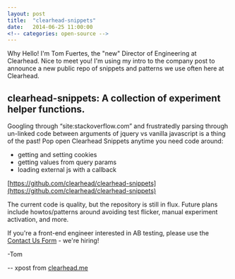 ```yaml
---
layout: post
title:  "clearhead-snippets"
date:   2014-06-25 11:00:00
<!-- categories: open-source -->
---
```


Why Hello! I'm Tom Fuertes, the "new" Director of Engineering at Clearhead. Nice to meet you!  I'm using my intro to the company post to announce a new public repo of snippets and patterns we use often here at Clearhead. 

## clearhead-snippets: A collection of experiment helper functions.

Googling through “site:stackoverflow.com” and frustratedly parsing through un-linked code between arguments of jquery vs vanilla javascript is a thing of the past!  Pop open Clearhead Snippets anytime you need code around:

* getting and setting cookies
* getting values from query params
* loading external js with a callback

[https://github.com/clearhead/clearhead-snippets](https://github.com/clearhead/clearhead-snippets)

The current code is quality, but the repository is still in flux. Future plans include howtos/patterns around avoiding test flicker, manual experiment activation, and more.

If you're a front-end engineer interested in AB testing, please use the [Contact Us Form](http://clearhead.me/#contact-nav) - we're hiring!

-Tom

-- xpost from [clearhead.me](http://clearhead.me/post/89886921415/new-public-repo-clearhead-snippets)
